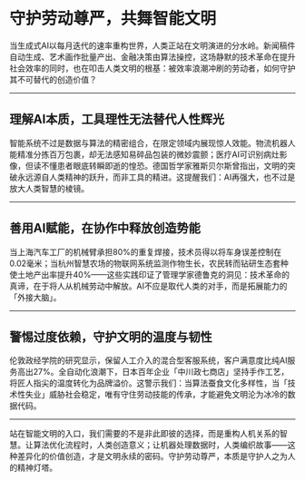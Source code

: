 # 守护劳动尊严，共舞智能文明

当生成式AI以每月迭代的速率重构世界，人类正站在文明演进的分水岭。新闻稿件自动生成、艺术画作批量产出、金融决策由算法操控，这场静默的技术革命在提升社会效率的同时，也在叩击人类文明的根基：被效率浪潮冲刷的劳动者，如何守护其不可替代的创造价值？

---

## 理解AI本质，工具理性无法替代人性辉光

智能系统不过是数据与算法的精密组合，在限定领域内展现惊人效能。物流机器人能精准分拣百万包裹，却无法感知易碎品包装的微妙震颤；医疗AI可识别病灶影像，但读不懂患者眼底转瞬即逝的惶恐。德国哲学家雅斯贝尔斯曾指出，文明的突破永远源自人类精神的跃升，而非工具的精进。这提醒我们：AI再强大，也不过是放大人类智慧的棱镜。

---

## 善用AI赋能，在协作中释放创造势能

当上海汽车工厂的机械臂承担80%的重复焊接，技术员得以将车身误差控制在0.02毫米；当杭州智慧农场的物联网系统监测作物生长，农民转而钻研生态套种使土地产出率提升40%——这些实践印证了管理学家德鲁克的洞见：技术革命的真谛，在于将人从机械劳动中解放。AI不应是取代人类的对手，而是拓展能力的「外接大脑」。

---

## 警惕过度依赖，守护文明的温度与韧性

伦敦政经学院的研究显示，保留人工介入的混合型客服系统，客户满意度比纯AI服务高出27%。全自动化浪潮下，日本百年企业「中川政七商店」坚持手作工艺，将匠人指尖的温度转化为品牌溢价。这警示我们：当算法蚕食文化多样性，当「技术性失业」威胁社会稳定，唯有守住劳动技能的传承，才能避免文明沦为冰冷的数据代码。

---

站在智能文明的入口，我们需要的不是非此即彼的选择，而是重构人机关系的智慧。让算法优化流程时，人类创造意义；让机器处理数据时，人类编织故事——这种差异化的价值创造，才是文明永续的密码。守护劳动尊严，本质是守护人之为人的精神灯塔。